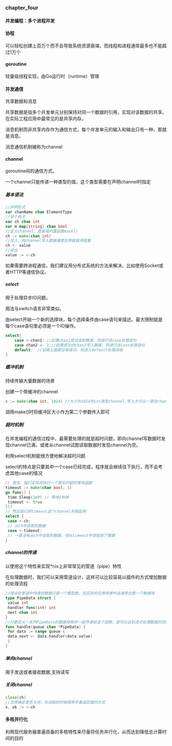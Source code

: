 ### chapter_four

#### 并发编程：多个进程并发

#### 协程

可以轻松创建上百万个而不会导致系统资源衰竭，而线程和进程通常最多也不能超过1万个

#### goroutine

轻量级线程实现，由Go运行时（runtime）管理

#### 并发通信

共享数据和消息

共享数据是指多个并发单元分别保持对同一个数据的引用，实现对该数据的共享。在实际工程应用中最常见的是共享内存。

消息机制而非共享内存作为通信方式，每个并发单元的输入和输出只有一种，那就是消息。

消息通信机制被称为channel

#### channel

goroutine间的通信方式。

一个channel只能传递一种类型的值，这个类型需要在声明channel时指定

##### 基本语法

````go
//声明形式
var chanName chan ElementType 
//举个例子
var ch chan int 
var m map[string] chan bool 
//定义channel，直接用内置函数mack()
ch := make(chan int) 
//写入，向channel写入数据通常会导致程序阻塞
ch <- value 
//读出
value := <-ch 
````

如果需要跨进程通信，我们建议用分布式系统的方法来解决，比如使用Socket或者HTTP等通信协议。

##### select

用于处理异步IO问题。

用法与switch语言非常类似。

由select开始一个新的选择块，每个选择条件由case语句来描述。最大限制就是每个case语句里必须是一个IO操作。

```go
select{
    case <-chan1: //如果chan1成功读到数据，则进行该case处理语句
    case chan2 <- 1://如果成功向chan2写入数据，则进行该case处理语句
    default:  //如果上面都没有成功，则进入default处理流程
}
```

##### 缓冲机制

持续传输大量数据的场景

创建一个带缓冲的channel

```go
c := make(chan int, 1024) //大小为1024的int类型channel,写入方可以一直往channel里写入，在缓冲区被填完之前都不会阻塞
```

调用make()时将缓冲区大小作为第二个参数传入即可

##### 超时机制

在并发编程的通信过程中，最需要处理的就是超时问题，即向channel写数据时发现channel已满，或者从channel试图读取数据时发现channel为空。

利用select机制能很方便地解决超时问题

select的特点是只要其中一个case已经完成，程序就会继续往下执行，而不会考虑其他case的情况

```go
// 首先，我们实现并执行一个匿名的超时等待函数
timeout := make(chan bool, 1) 
go func() { 
 time.Sleep(1e9) // 等待1秒钟
 timeout <- true
}() 
// 然后我们把timeout这个channel利用起来
select { 
 case <-ch: 
 // 从ch中读取到数据
 case <-timeout: 
 // 一直没有从ch中读取到数据，但从timeout中读取到了数据
}
```

##### channel的传递

以使用这个特性来实现*nix上非常常见的管道（pipe）特性

在处理数据时，我们可以采用管道设计，这样可以比较容易以插件的方式增加数据的处理流程

```go
//假设在管道中传递的数据只是一个整型数，在实际的应用场景中这通常会是一个数据块
type PipeData struct { 
 value int
 handler func(int) int
 next chan int
} 
//只要定义一系列PipeData的数据结构并一起传递给这个函数，就可以达到流式处理数据的目的
func handle(queue chan *PipeData) { 
 for data := range queue { 
 data.next <- data.handler(data.value) 
 } 
} 
```

##### 单向channel 

用于发送或者接收数据,支持读写

##### 关闭channel 

```go
close(ch) 
//怎样确定是否关闭，在读取的时候使用多重返回值的方式
x, ok := <-ch 
```

#### 多核并行化

利用现代服务器普遍具备的多核特性来尽量将任务并行化，从而达到降低总计算时间的目的

